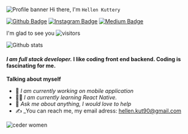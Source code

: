 ![Profile banner](https://i.imgur.com/VNP2tTx.gif)
Hi there, I'm  `Hellen Kuttery`


[![Github Badge](https://img.shields.io/badge/-Github-000?style=quare&labelColor=000&logo=Github&logoColor=white&link=link)](https://github.com/hellenkuttery/) 
[![Instagram Badge](https://img.shields.io/badge/-Instagram-C13584?style=flat-quare&labelColor=C13584&logo=instagram&logoColor=white&link=link)](link) 
[![Medium Badge](https://img.shields.io/badge/-Medium-757575?style=flat-quare&labelColor=757575&logo=Medium&logoColor=white&link=link)](link) 

I'm glad to see you ![visitors](https://visitor-badge.glitch.me/badge?page_id=page.id)

![Github stats](https://github-readme-stats.vercel.app/api?username=hellenkuttery&theme=highcontrast&show_icons=true&count_private=true)

#### _I am full stack developer._  I like coding front end backend. Coding is fascinating for me.

**Talking about myself**
- 🙇 _I am currently  working on mobile application_
- 👩‍🔧 _I am currently learning React Native._
- 💬 _Ask me about anything, I would love to help_
- ✍ _You can reach me, my email adress:  hellen.kut90@gmail.com

![ceder women](https://insights.dice.com/wp-content/uploads/2015/10/Screen-Shot-2015-10-06-at-11.15.24-AM.png)
